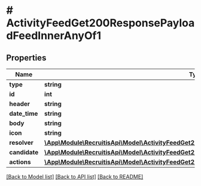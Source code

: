 # # ActivityFeedGet200ResponsePayloadFeedInnerAnyOf1

## Properties

Name | Type | Description | Notes
------------ | ------------- | ------------- | -------------
**type** | **string** |  | [optional]
**id** | **int** |  | [optional]
**header** | **string** |  | [optional]
**date_time** | **string** |  | [optional]
**body** | **string** |  | [optional]
**icon** | **string** |  | [optional]
**resolver** | [**\App\Module\RecruitisApi\Model\ActivityFeedGet200ResponsePayloadFeedInnerAnyOf1Resolver**](ActivityFeedGet200ResponsePayloadFeedInnerAnyOf1Resolver.md) |  | [optional]
**candidate** | [**\App\Module\RecruitisApi\Model\ActivityFeedGet200ResponsePayloadFeedInnerAnyOf1Resolver**](ActivityFeedGet200ResponsePayloadFeedInnerAnyOf1Resolver.md) |  | [optional]
**actions** | [**\App\Module\RecruitisApi\Model\ActivityFeedGet200ResponsePayloadFeedInnerAnyOf1ActionsInner[]**](ActivityFeedGet200ResponsePayloadFeedInnerAnyOf1ActionsInner.md) |  | [optional]

[[Back to Model list]](../../README.md#models) [[Back to API list]](../../README.md#endpoints) [[Back to README]](../../README.md)
